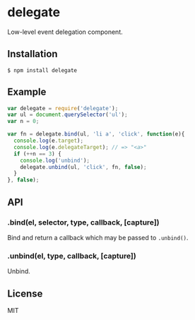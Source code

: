 # delegate

  Low-level event delegation component.

## Installation

    $ npm install delegate

## Example

```js
var delegate = require('delegate');
var ul = document.querySelector('ul');
var n = 0;

var fn = delegate.bind(ul, 'li a', 'click', function(e){
  console.log(e.target);
  console.log(e.delegateTarget); // => "<a>"
  if (++n == 3) {
    console.log('unbind');
    delegate.unbind(ul, 'click', fn, false);
  }
}, false);
```

## API

### .bind(el, selector, type, callback, [capture])

  Bind and return a callback which may be passed to `.unbind()`.

### .unbind(el, type, callback, [capture])

  Unbind.

## License

  MIT
